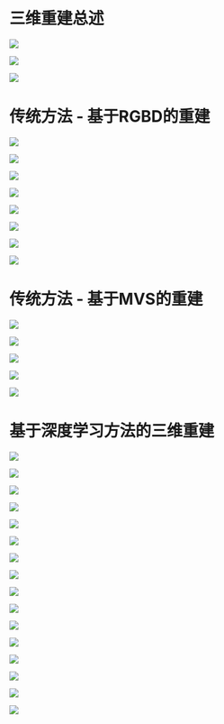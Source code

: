 # 三维重建总述

![](./res/三维重建进展.png)

![](./res/什么是三维重建.png)

![](./res/三维重建总述.png)


# 传统方法 - 基于RGBD的重建

![](./res/传统方法_基于RGBD的重建.png)

![](./res/深度相机.png)

![](./res/传统方法_应用.png)

![](./res/传统方法_经典开源方案.png)

![](./res/kinectfussion.png)

![](./res/buddlefusion.png)

![](./res/buddlefusion_1.png)

![](./res/buddlefusion_2.png)

# 传统方法 - 基于MVS的重建

![](./res/传统方法_基于MVS的重建.png)

![](./res/mvs_经典开源框架.png)

![](./res/colmap_sfm.png)

![](./res/colmap_mvs.png)

![](./res/openmvs.png)

# 基于深度学习方法的三维重建

![](./res/单帧图像重建mesh.png)

![](./res/3dmm.png)

![](./res/人脸重建.png)

![](./res/人脸重建_2.png)

![](./res/prnet.png)

![](./res/if_nets.png)

![](./res/depth_estimate.png)

![](./res/mvsnet.png)

![](./res/mvs_jdacs_ms.png)

![](./res/mvspatchmatchnet.png)

![](./res/测评网站.png)

![](./res/测评网站_1.png)

![](./res/测评网站-3.png)

![](./res/paperwithcode.png)

![](./res/paperwithcode_1.png)

![](./res/数据集.png)